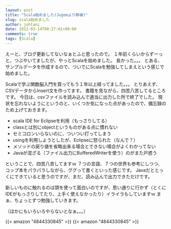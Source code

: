 ```yaml
---
layout: post
title: "Scala始めました(Jugemより移植)"
slug: scala始めました
author: johtani
date: 2012-03-14T00:27:01+09:00
comments: true
tags: [Scala]
---
```

えーと、ブログ更新してないなぁとふと思ったので。
１年前くらいからずーっと、つぶやいてましたが、やっとScalaを始めました。
長かった。。。
とある、サンプルデータを作成するので、ついでにScalaを勉強してしまえという感じで始めました。

Scalaで学ぶ関数脳入門を買ってもう１年以上経ってました。。。
とりあえず、CSVデータからInsert文を作ってます。
書籍を見ながら、四苦八苦してるところです。
今日は、csvファイルを読み込んで適当に出力した所で終了でした。
現状を忘れないようにというのと、いくつか気になった点があったので、備忘録のため上げておきます。

* scala IDE for Eclipseを利用（もっさりしてる）
* classとは別にobjectというものがある点に慣れない
* セミコロンいらないのに、ついつい打ってしまう
* usingを利用しようとしたが、Eclipseに怒られた（なんで？）
* メソッドの戻り値を省略出来る場合とできない場合がよくわかってない
* Javaが混ざる（ファイル出力にBufferedWriterを使う）のがまた戸惑う


ということで、四苦八苦してますｗ
７つの言語、７つの世界も参考にしつつ、コップ本をパラパラしながら、ググって書くといった感じです。
Javaだととっくにできていると思うのですが、まだ、読み込んで出力できただけです。

新しいものに触れるのは頭を使って面白いのですが、思い通りに行かず（とくにIDEがもっさりしてたり、上手く使えなかったり）イライラもしていますｗ
まぁ、ちょっとずつ勉強していきます。

（ほかにもいろいろやらないとなぁ。。。）


{{< amazon "4844330845" >}}
{{< amazon "4844330845" >}}
